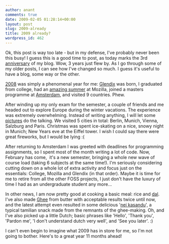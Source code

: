 ```yaml
---
author: anant
comments: true
date: 2009-02-05 01:28:14+00:00
layout: post
slug: 2009-already
title: 2009 already?
wordpress_id: 462
---
```


Ok, this post is way too late - but in my defense, I've probably never been this busy! I guess this is a good time to post, as today marks the 3rd [anniversary](http://www.kix.in/blog/2006/02/hello-world-2/) of my blog. Wow, 3 years just flew by. As I go through some of my older posts, I can see how I've changed so much. I guess it's useful to have a blog, some way or the other.

[2008](http://www.kix.in/blog/2008/01/hello-2008/) was simply a phenomenal year for me: [Glendix](http://glendix.org/) was born, I graduated from college, had an [amazing summer](http://www.kix.in/blog/2008/08/why-do-all-good-things-come-to-an-end/) at Mozilla, joined a masters programme at [Amsterdam](http://www.kix.in/blog/2008/08/hallo-uit-amsterdam/), and visited 9 countries. Phew.

After winding up my only exam for the semester, a couple of friends and me headed out to explore Europe during the winter vacations. The experience was extremely overwhelming. Instead of writing anything, I will let some [pictures](http://www.flickr.com/photos/an_ant/collections/72157612072991401/) do the talking. We visited 5 cities in total: Berlin, Munich, Vienna, Salzburg and Paris. Christmas was spent ice-skating on a nice, snowy night in Munich; New Years eve at the Eiffel tower. I wish I could say there were great fireworks, but I would be lying :(

After returning to Amsterdam I was greeted with deadlines for programming assignments, so I spent most of the month writing a lot of code. Now, February has come,  it's a new semester, bringing a whole new wave of course load (taking 6 subjects at the same time!). I'm seriously considering cutting down on a whole lot of extra activity and focus just on the essentials: College, Mozilla and Glendix (in that order). Maybe it is time for me to retire from all the other FOSS projects, I just don't have the luxury of time I had as an undergraduate student any more...

In other news, I am now pretty good at cooking a basic meal: rice and [dal](http://en.wikipedia.org/wiki/Dal). I've also made [Ghee](http://en.wikipedia.org/wiki/Ghee) from butter with acceptable results twice until now, and the latest attempt even resulted in some delicious '[nei kasandu](http://www.lakshmusings.com/recipes/2008/07/12/nei-kasandu-a-deliciously-simple-way-of-using-leftover-milk-solids-from-making-ghee/)', a typical tamilian snack made from the remnants of the ghee-making. Oh, and I've also picked up a little Dutch; basic phrases like 'Hello', 'Thank you', 'Pardon me', 'I don't understand dutch very well', and 'See you later'. :)

I can't even begin to imagine what 2009 has in store for me, so I'm not going to bother. Here's to a great year 11 months ahead!
